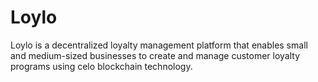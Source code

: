 # Loylo
Loylo is a decentralized loyalty management platform that enables small and medium-sized businesses to create and manage customer loyalty programs using celo blockchain technology.
